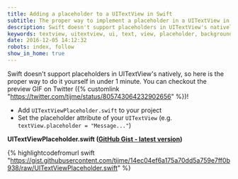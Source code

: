 ```yaml
---
title: Adding a placeholder to a UITextView in Swift
subtitle: The proper way to implement a placeholder in a UITextView in under 1 minute.
description: Swift doesn't support placeholders in UITextView's natively, so here is the proper way to implement a placeholder in a UITextView. You can do it yourself in under 1 minute.
keywords: textview, uitextview, ui, text, view, placeholder, background, grey, help, swift, ios, osx, apple
date: 2016-12-05 14:12:32
robots: index, follow
show_in_home: true
---
```


Swift doesn't support placeholders in UITextView's natively, so here is the proper way to do it yourself in under 1 minute. You can checkout the preview GIF on Twitter ({% customlink "https://twitter.com/tijme/status/805743064232902656" %})!

* Add `UITextViewPlaceholder.swift` to your project
* Set the placeholder attribute of your `UITextView` (e.g. `textView.placeholder = "Message..."`)

**UITextViewPlaceholder.swift (<a href="https://gist.github.com/tijme/14ec04ef6a175a70dd5a759e7ff0b938" target="_blank" title="Tweet" rel="noopener">GitHub Gist - latest version</a>)**

{% highlightcodefromurl swift "https://gist.githubusercontent.com/tijme/14ec04ef6a175a70dd5a759e7ff0b938/raw/UITextViewPlaceholder.swift" %}
